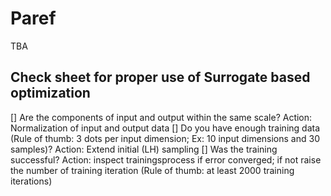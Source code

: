 # Paref

TBA

## Check sheet for proper use of Surrogate based optimization

[] Are the components of input and output within the same scale? Action: Normalization of input and output data
[] Do you have enough training data (Rule of thumb: 3 dots per input dimension; Ex: 10 input dimensions and 30 samples)? Action: Extend initial (LH) sampling
[] Was the training successful? Action: inspect trainingsprocess if error converged; if not raise the number of training iteration (Rule of thumb: at least 2000 training iterations)

